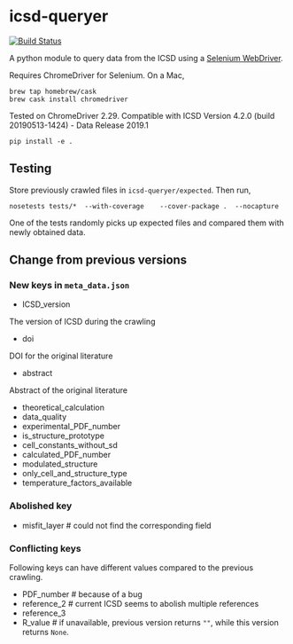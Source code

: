 # icsd-queryer

[![Build Status](https://travis-ci.org/kmu/icsd-queryer.svg?branch=master)](https://travis-ci.org/kmu/icsd-queryer)

A python module to query data from the ICSD using a [Selenium WebDriver](http://selenium-python.readthedocs.io/).

Requires ChromeDriver for Selenium. On a Mac,

```
brew tap homebrew/cask
brew cask install chromedriver
```
Tested on ChromeDriver 2.29.
Compatible with ICSD Version 4.2.0 (build 20190513-1424) - Data Release 2019.1

```
pip install -e .
```


## Testing

Store previously crawled files in `icsd-queryer/expected`.
Then run,

```
nosetests tests/*  --with-coverage    --cover-package .  --nocapture
```

One of the tests randomly picks up expected files and compared them with newly obtained data.


## Change from previous versions


### New keys in `meta_data.json`

- ICSD_version  

The version of ICSD during the crawling

- doi

DOI for the original literature

- abstract  

Abstract of the original literature

- theoretical_calculation
- data_quality
- experimental_PDF_number
- is_structure_prototype
- cell_constants_without_sd
- calculated_PDF_number
- modulated_structure
- only_cell_and_structure_type
- temperature_factors_available

### Abolished key

- misfit_layer  # could not find the corresponding field

### Conflicting keys

Following keys can have different values compared to the previous crawling.

- PDF_number  # because of a bug
- reference_2  # current ICSD seems to abolish multiple references 
- reference_3  
- R_value  # if unavailable, previous version returns `""`, while this version returns `None`.
